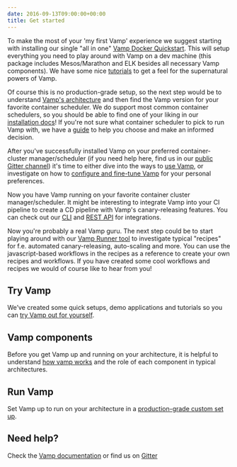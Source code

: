 ```yaml
---
date: 2016-09-13T09:00:00+00:00
title: Get started
---
```


To make the most of your 'my first Vamp' experience we suggest starting with installing our single "all in one" [Vamp Docker Quickstart](documentation/installation/hello-world/). This will setup everything you need to play around with Vamp on a dev machine (this package includes Mesos/Marathon and ELK besides all necessary Vamp components). We have some nice [tutorials](documentation/tutorials) to get a feel for the supernatural powers of Vamp.

Of course this is no production-grade setup, so the next step would be to understand [Vamp's architecture](documentation/how-vamp-works/architecture-and-components) and then find the Vamp version for your favorite container scheduler. We do support most common container schedulers, so you should be able to find one of your liking in our [installation docs](documentation/installation/)! If you're not sure what container scheduler to pick to run Vamp with, we have a [guide](documentation/how-vamp-works/what-to-choose/) to help you choose and make an informed decision.

After you've successfully installed Vamp on your preferred container-cluster manager/scheduler (if you need help here, find us in our [public Gitter channel](https://gitter.im/magneticio/vamp)) it's time to either dive into the ways to [use Vamp](documentation/using-vamp/artifacts/), or investigate on how to [configure and fine-tune Vamp](documentation/installation/configure-vamp) for your personal preferences.

Now you have Vamp running on your favorite container cluster manager/scheduler. It might be interesting to integrate Vamp into your CI pipeline to create a CD pipeline with Vamp's canary-releasing features. You can check out our [CLI](documentation/cli/cli-reference/) and [REST API](documentation/api/api-reference/) for integrations.

Now you're probably a real Vamp guru. The next step could be to start playing around with our [Vamp Runner tool](https://github.com/magneticio/vamp-runner/) to investigate typical "recipes" for f.e. automated canary-releasing, auto-scaling and more. You can use the javascript-based workflows in the recipes as a reference to create your own recipes and workflows. If you have created some cool workflows and recipes we would of course like to hear from you! 

## Try Vamp
We’ve created some quick setups, demo applications and tutorials so you can [try Vamp out for yourself](/documentation/installation/hello-world).

## Vamp components

Before you get Vamp up and running on your architecture, it is helpful to understand [how vamp works](/documentation/how-vamp-works/architecture-and-components) and the role of each component in typical architectures.

## Run Vamp

Set Vamp up to run on your architecture in a [production-grade custom set up](/documentation/installation/).

## Need help?

Check the [Vamp documentation](/documentation/using-vamp/artifacts) or find us on [Gitter](https://gitter.im/magneticio/vamp)

